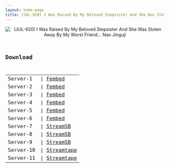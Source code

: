 ```yaml
---
layout: home-page
title: (JUL-920) I Was Raised By My Beloved Stepsister And She Was Stolen Away By My Worst Friend… Nao Jinguji
---
```

<center>
<img src="https://blogger.googleusercontent.com/img/b/R29vZ2xl/AVvXsEi9bK015u9B3WXdxY4N8ym9tfXOtLLhI_88nAPo5_H1UZqKKSl25EPoiL4Sm7gcaRsfpLh2hcRyd13c8D3SCcRnIHO3QR2HeyFxp32lL8EetLoITu7wI2T7tiuN1dZP2Ws2LamHvFhb8ShcN2GGWA0jnLwSle7LZUx5VnW2Huld0Oloa5_ofcvYZrjh/s1600/jul920pl.jpg" alt="(JUL-920) I Was Raised By My Beloved Stepsister And She Was Stolen Away By My Worst Friend… Nao Jinguji">
</center>
<pre><code>
<h2>Download</h2>
<table><tbody>
<tr>
<td>Server-1</td>
<td>| <a href="https://smartshare.tv/f/w7-recn46x32qj5" target="_blank">Fembed</a></td>
</tr>
<tr>
<td>Server-2</td>
<td>| <a href="https://vanfem.com/f/424q1fzr6g5dmlq?asgtbndr=1" target="_blank">Fembed</a></td>
</tr>
<tr>
<td>Server-3</td>
<td>| <a href="https://watchjavnow.xyz/f/68xl7t0lnxqlx8q" target="_blank">Fembed</a></td>
</tr>
<tr>
<td>Server-4</td>
<td>| <a href="https://mycloudzz.com/f/5j6e7cdpg7w8j-m" target="_blank">Fembed</a></td>
</tr>
<tr>
<td>Server-5</td>
<td>| <a href="https://mycloudzz.com/f/nxgwlu2gqy10yqe" target="_blank">Fembed</a></td>
</tr>
<tr>
<td>Server-6</td>
<td>| <a href="https://mycloudzz.com/f/jxgr2ud-1x341le" target="_blank">Fembed</a></td>
</tr>
<tr>
<td>Server-7</td>
<td>| <a href="https://streamsb.net/d/xkzop9cxrzm1.html" target="_blank">StreamSB</a></td>
</tr>
<tr>
<td>Server-8</td>
<td>| <a href="https://javside.com/d/nqyw19k3be5p.html" target="_blank">StreamSB</a></td>
</tr>
<tr>
<td>Server-9</td>
<td>| <a href="https://tubesb.com/d/phel2oxkcnzw.html" target="_blank">StreamSB</a></td>
</tr>
<tr>
<td>Server-10</td>
<td>| <a href="https://streamtape.com/v/9bmdbgmQ9mha4WP/JUL-920.mp4 " target="_blank">Streamtape</a></td>
</tr>
<tr>
<td>Server-11</td>
<td>| <a href="https://streamtape.com/v/b7PZDQqVJ9tPbdA" target="_blank">Streamtape</a></td>
</tr>
</tbody></table>
</code></pre>

